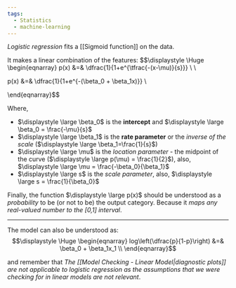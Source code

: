 ```yaml
---
tags:
  - Statistics
  - machine-learning
---
```


*Logistic regression* fits a [[Sigmoid function]] on the data.

It makes a linear combination of the features:
$$\displaystyle \Huge \begin{eqnarray} 
p(x) &=& \dfrac{1}{1+e^{\tfrac{-(x-\mu)}{s}}} \\ \\

p(x) &=& \dfrac{1}{1+e^{-(\beta_0 + \beta_1x)}} \\

\end{eqnarray}$$

Where,
- $\displaystyle \large \beta_0$ is the **intercept** and $\displaystyle \large \beta_0 = \frac{-\mu}{s}$
- $\displaystyle \large \beta_1$ is the **rate parameter** or the *inverse of the scale* ($\displaystyle \large \beta_1=\frac{1}{s}$)
- $\displaystyle \large \mu$ is the *location parameter* - the midpoint of the curve ($\displaystyle \large p(\mu) = \frac{1}{2}$), also, $\displaystyle \large \mu = \frac{-\beta_0}{\beta_1}$
- $\displaystyle \large s$ is the *scale parameter*, also, $\displaystyle \large s = \frac{1}{\beta_0}$

Finally, the function $\displaystyle \large p(x)$ should be understood as a *probability* to be (or not to be) the output category. Because it *maps any real-valued number to the [0,1] interval*.

---
The model can also be understood as:
$$\displaystyle \Huge \begin{eqnarray} 
log\left(\dfrac{p}{1-p}\right) &=& \beta_0 + \beta_1x_1 \\
\end{eqnarray}$$

and remember that *The [[Model Checking - Linear Model|diagnostic plots]] are not applicable to logistic regression as the assumptions that we were checking for in linear models are not relevant*. 

